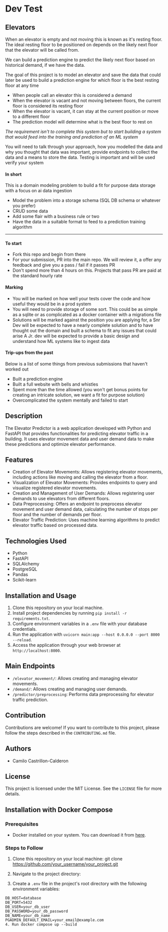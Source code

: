 # Dev Test

## Elevators
When an elevator is empty and not moving this is known as it's resting floor. 
The ideal resting floor to be positioned on depends on the likely next floor that the elevator will be called from.

We can build a prediction engine to predict the likely next floor based on historical demand, if we have the data.

The goal of this project is to model an elevator and save the data that could later be used to build a prediction engine for which floor is the best resting floor at any time
- When people call an elevator this is considered a demand
- When the elevator is vacant and not moving between floors, the current floor is considered its resting floor
- When the elevator is vacant, it can stay at the current position or move to a different floor
- The prediction model will determine what is the best floor to rest on


_The requirement isn't to complete this system but to start building a system that would feed into the training and prediction
of an ML system_

You will need to talk through your approach, how you modelled the data and why you thought that data was important, provide endpoints to collect the data and 
a means to store the data. Testing is important and will be used verify your system


#### In short
This is a domain modeling problem to build a fit for purpose data storage with a focus on ai data ingestion
- Model the problem into a storage schema (SQL DB schema or whatever you prefer)
- CRUD some data
- Add some flair with a business rule or two
- Have the data in a suitable format to feed to a prediction training algorithm

---

#### To start
- Fork this repo and begin from there
- For your submission, PR into the main repo. We will review it, a offer any feedback and give you a pass / fail if it passes PR
- Don't spend more than 4 hours on this. Projects that pass PR are paid at the standard hourly rate

#### Marking
- You will be marked on how well your tests cover the code and how useful they would be in a prod system
- You will need to provide storage of some sort. This could be as simple as a sqlite or as complicated as a docker container with a migrations file
- Solutions will be marked against the position you are applying for, a Snr Dev will be expected to have a nearly complete solution and to have thought out the domain and built a schema to fit any issues that could arise 
A Jr. dev will be expected to provide a basic design and understand how ML systems like to ingest data


#### Trip-ups from the past
Below is a list of some things from previous submissions that haven't worked out
- Built a prediction engine
- Built a full website with bells and whistles
- Spent more than the time allowed (you won't get bonus points for creating an intricate solution, we want a fit for purpose solution)
- Overcomplicated the system mentally and failed to start







## Description
The Elevator Predictor is a web application developed with Python and FastAPI that provides functionalities for predicting elevator traffic in a building. It uses elevator movement data and user demand data to make these predictions and optimize elevator performance.

## Features
- Creation of Elevator Movements: Allows registering elevator movements, including actions like moving and calling the elevator from a floor.
- Visualization of Elevator Movements: Provides endpoints to query and visualize registered elevator movements.
- Creation and Management of User Demands: Allows registering user demands to use elevators from different floors.
- Data Preprocessing: Offers an endpoint to preprocess elevator movement and user demand data, calculating the number of stops per floor and the number of demands per floor.
- Elevator Traffic Prediction: Uses machine learning algorithms to predict elevator traffic based on processed data.

## Technologies Used
- Python
- FastAPI
- SQLAlchemy
- PostgreSQL
- Pandas
- Scikit-learn

## Installation and Usage
1. Clone this repository on your local machine.
2. Install project dependencies by running `pip install -r requirements.txt`.
3. Configure environment variables in a `.env` file with your database credentials.
4. Run the application with `uvicorn main:app --host 0.0.0.0 --port 8000 --reload`.
5. Access the application through your web browser at `http://localhost:8000`.

## Main Endpoints
- `/elevator_movement/`: Allows creating and managing elevator movements.
- `/demand/`: Allows creating and managing user demands.
- `/predictor/preprocessing`: Performs data preprocessing for elevator traffic prediction.

## Contribution
Contributions are welcome! If you want to contribute to this project, please follow the steps described in the `CONTRIBUTING.md` file.

## Authors
- Camilo Castrillon-Calderon

## License
This project is licensed under the MIT License. See the `LICENSE` file for more details.

## Installation with Docker Compose
### Prerequisites
- Docker installed on your system. You can download it from [here](https://www.docker.com/get-started).

### Steps to Follow
1. Clone this repository on your local machine:
git clone https://github.com/your_username/your_project.git

2. Navigate to the project directory:
3. Create a `.env` file in the project's root directory with the following environment variables:
```plaintext
DB_HOST=database
DB_PORT=5432
DB_USER=your_db_user
DB_PASSWORD=your_db_password
DB_NAME=your_db_name
PGADMIN_DEFAULT_EMAIL=your_email@example.com
4. Run docker compose up --build